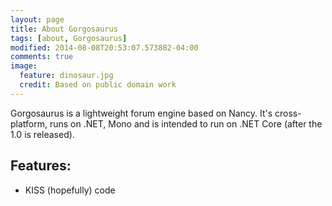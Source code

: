 ```yaml
---
layout: page
title: About Gorgosaurus
tags: [about, Gorgosaurus]
modified: 2014-08-08T20:53:07.573882-04:00
comments: true
image:
  feature: dinosaur.jpg
  credit: Based on public domain work
---
```


Gorgosaurus is a lightweight forum engine based on Nancy. It's cross-platform, runs on .NET, Mono and is intended to run on .NET Core (after the 1.0 is released). 

## Features:

* KISS (hopefully) code

